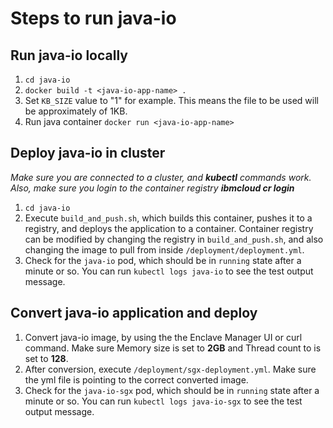 # Steps to run java-io

## Run java-io locally

1. `cd java-io`
2. `docker build -t <java-io-app-name> .`
3. Set `KB_SIZE` value to "1" for example. This means the file to be used will be approximately of 1KB.
4. Run java container `docker run <java-io-app-name>`

## Deploy java-io in cluster

_Make sure you are connected to a cluster, and **kubectl** commands work._
_Also, make sure you login to the container registry **ibmcloud cr login**_

1. `cd java-io`
2. Execute `build_and_push.sh`, which builds this container, pushes it to a registry, and deploys the application to a container. Container registry can be modified by changing the registry in `build_and_push.sh`, and also changing the image to pull from inside `/deployment/deployment.yml`.
3. Check for the `java-io` pod, which should be in `running` state after a minute or so. You can run `kubectl logs java-io` to see the test output message.

## Convert java-io application and deploy

1. Convert java-io image, by using the the Enclave Manager UI or curl command. Make sure Memory size is set to **2GB** and Thread count to is set to **128**.
2. After conversion, execute `/deployment/sgx-deployment.yml`. Make sure the yml file is pointing to the correct converted image.
3. Check for the `java-io-sgx` pod, which should be in `running` state after a minute or so. You can run `kubectl logs java-io-sgx` to see the test output message.
